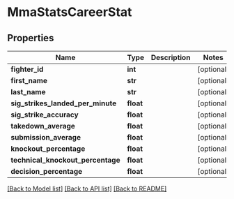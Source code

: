 # MmaStatsCareerStat

## Properties
Name | Type | Description | Notes
------------ | ------------- | ------------- | -------------
**fighter_id** | **int** |  | [optional] 
**first_name** | **str** |  | [optional] 
**last_name** | **str** |  | [optional] 
**sig_strikes_landed_per_minute** | **float** |  | [optional] 
**sig_strike_accuracy** | **float** |  | [optional] 
**takedown_average** | **float** |  | [optional] 
**submission_average** | **float** |  | [optional] 
**knockout_percentage** | **float** |  | [optional] 
**technical_knockout_percentage** | **float** |  | [optional] 
**decision_percentage** | **float** |  | [optional] 

[[Back to Model list]](../README.md#documentation-for-models) [[Back to API list]](../README.md#documentation-for-api-endpoints) [[Back to README]](../README.md)

